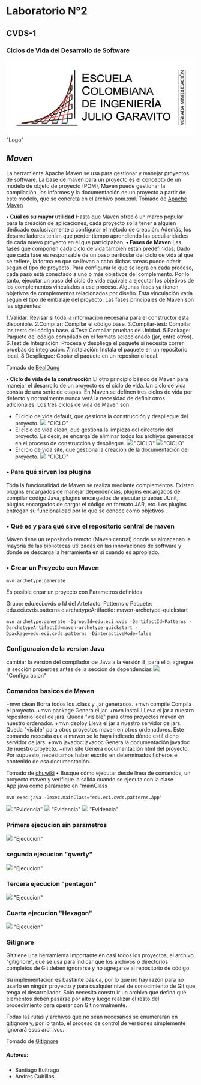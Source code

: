 
# **Laboratorio N°2**
## **CVDS-1**
### **Ciclos de Vida del Desarrollo de Software**

![](https://github.com/DonSantiagoS/LAB2CVDS/blob/master/Imagenes/Logo.png) "Logo"


## _Maven_

La herramienta Apache Maven se usa para gestionar y manejar proyectos de software. La base de maven para un proyecto es el concepto de un modelo de objeto de proyecto (POM), Maven puede gestionar la compilación, los informes y la documentación de un proyecto a partir de este modelo, que se concreta en el archivo pom.xml.
Tomado de [Apache Maven][2]

**•	Cuál es su mayor utilidad**
Hasta que Maven ofreció un marco popular para la creación de aplicaciones, cada proyecto solía tener a alguien dedicado exclusivamente a configurar el método de creación.
Además, los desarrolladores tenían que perder tiempo aprendiendo las peculiaridades de cada nuevo proyecto en el que participaban.
**•	Fases de Maven**
Las fases que componen cada ciclo de vida también están predefinidas; Dado que cada fase es responsable de un paso particular del ciclo de vida al que se refiere, la forma en que se llevan a cabo dichas tareas puede diferir según el tipo de proyecto. Para configurar lo que se logra en cada proceso, cada paso está conectado a uno o más objetivos del complemento. Por lo tanto, ejecutar un paso del ciclo de vida equivale a ejecutar los objetivos de los complementos vinculados a ese proceso. Algunas fases ya tienen objetivos de complementos relacionados por diseño. Esta vinculación varía según el tipo de embalaje del proyecto.
Las fases principales de Maven son las siguientes:

1.Validar: Revisar si toda la información necesaria para el constructor esta disponible.
2.Compilar: Compilar el código base.
3.Compilar-test: Compilar los tests del código base.
4.Test: Compilar pruebas de Unidad.
5.Package: Paquete del código compilado en el formato seleccionado (jar, entre otros).
6.Test de Integración: Procesa y despliega el paquete si necesita correr pruebas de integración.
7.Instalación: Instala el paquete en un repositorio local.
8.Despliegue: Copiar el paquete en un repositorio local.

Tomado de [BealDung][3]

**•	Ciclo de vida de la construcción**
El otro principio básico de Maven para manejar el desarrollo de un proyecto es el ciclo de vida. Un ciclo de vida consta de una serie de etapas. En Maven se definen tres ciclos de vida por defecto y normalmente nunca verá la necesidad de definir otros adicionales. Los tres ciclos de vida de Maven son:

* El ciclo de vida default, que gestiona la construcción y despliegue del proyecto.
![](https://github.com/DonSantiagoS/LAB2CVDS/Imagenes/Ciclo1.PNG) "CICLO"
* El ciclo de vida clean, que gestiona la limpieza del directorio del proyecto. Es decir, se encarga de eliminar todos los archivos generados en el proceso de construcción y despliegue.
![](https://github.com/DonSantiagoS/LAB2CVDS/Imagenes/Ciclo2.PNG) "CICLO"
![](https://github.com/DonSantiagoS/LAB2CVDS/Imagenes/Ciclo2-1.PNG) "CICLO"
* El ciclo de vida site, que gestiona la creación de la documentación del proyecto.
![](https://github.com/DonSantiagoS/LAB2CVDS/Imagenes/Ciclo3.PNG) "CICLO"

### **•	Para qué sirven los plugins**

Toda la funcionalidad de Maven se realiza mediante complementos. Existen plugins encargados de manejar dependencias, plugins encargados de compilar código Java, plugins encargados de ejecutar pruebas JUnit, plugins encargados de cargar el código en formato JAR, etc. Los plugins entregan su funcionalidad por lo que se conoce como objetivos .

### **•	Qué es y para qué sirve el repositorio central de maven**

Maven tiene un repositorio remoto (Maven central) donde se almacenan la mayoría de las bibliotecas utilizadas en las innovaciones de software y donde se descarga la herramienta en sí cuando es apropiado. 



### **•	Crear un Proyecto con Maven**
```
mvn archetype:generate
```
Es posible crear un proyecto con Parametros definidos

Grupo: edu.eci.cvds
o	Id del Artefacto: Patterns
o	Paquete: edu.eci.cvds.patterns
o	archetypeArtifactId: maven-archetype-quickstart
```
mvn archetype:generate -DgropuId=edu.eci.cvds -DartifactId=Patterns -DarchetypeArtifactId=maven-archetype-quickstart -Dpackage=edu.eci.cvds.patterns -DinteractiveMode=false
```
### **Configuracion de la version Java**

 cambiar la version del compilador de Java a la versión 8, para ello, agregue la sección properties antes de la sección de dependencias
![](https://github.com/DonSantiagoS/LAB2CVDS/Imagenes/Configuracion.PNG) "Configuracion"

### **Comandos basicos de Maven**

+mvn clean Borra todos los .class y .jar generados.
+mvn compile Compila el proyecto.
+mvn package Genera el jar.
+mvn install LLeva el jar a nuestro repositorio local de jars. Queda "visible" para otros proyectos maven en nuestro ordenador.
+mvn deploy Lleva el jar a nuestro servidor de jars. Queda "visible" para otros proyectos maven en otros ordenadores. Este comando necesita que a maven se le haya indicado dónde está dicho servidor de jars.
+mvn javadoc:javadoc Genera la documentación javadoc de nuestro proyecto.
+mvn site Genera documentación html del proyecto. Por supuesto, necesitamos haber escrito en determinados ficheros el contenido de esa documentación.

Tomado de [chuwiki][4]
•	Busque cómo ejecutar desde línea de comandos, un proyecto maven y verifique la salida cuando se ejecuta con la clase App.java como parámetro en "mainClass
```
mvn exec:java -Dexec.mainClass="edu.eci.cvds.patterns.App"
```
![](https://github.com/DonSantiagoS/LAB2CVDS/Imagenes/Evidencia1.PNG) "Evidencia"
![](https://github.com/DonSantiagoS/LAB2CVDS/Imagenes/Evidencia2.PNG) "Evidencia"
![](https://github.com/DonSantiagoS/LAB2CVDS/Imagenes/Evidencia3.PNG) "Evidencia"

### Primera ejecucion sin parametros
![](https://github.com/DonSantiagoS/LAB2CVDS/Imagenes/Ejecucion1.PNG) "Ejecucion"
### segunda ejecucion "qwerty"
![](https://github.com/DonSantiagoS/LAB2CVDS/Imagenes/Ejecucion2.PNG) "Ejecucion"
### Tercera ejecucion "pentagon"
![](https://github.com/DonSantiagoS/LAB2CVDS/Imagenes/Ejecucion3.PNG) "Ejecucion"
### Cuarta ejecucion "Hexagon"
![](https://github.com/DonSantiagoS/LAB2CVDS/Imagenes/Ejecucion4.PNG) "Ejecucion"

### **Gitignore**

Git tiene una herramienta importante en casi todos los proyectos, el archivo "gitignore", que se usa para indicar que los archivos o directorios completos de Git deben ignorarse y no agregarse al repositorio de código.

Su implementación es bastante básica, por lo que no hay razón para no usarlo en ningún proyecto y para cualquier nivel de conocimiento de Git que tenga el desarrollador. Solo necesita construir un archivo que defina qué elementos deben pasarse por alto y luego realizar el resto del procedimiento para operar con Git normalmente.

Todas las rutas y archivos que no sean necesarios se enumerarán en gitignore y, por lo tanto, el proceso de control de versiones simplemente ignorará esos archivos.

Tomado de [Gitignore][1]

##### Autores:
 * Santiago Buitrago
 * Andres Cubillos

[1]:https://desarrolloweb.com/articulos/archivo-gitignore.html#:~:text=Qu%C3%A9%20es%20el%20archivo%20gitignore,subir%20al%20repositorio%20de%20c%C3%B3digo.
[2]:https://maven.apache.org/
[3]:https://www.baeldung.com/maven-goals-phases
[4]:http://chuwiki.chuidiang.org/index.php?title=Tareas_b%C3%A1sicas_de_Maven

